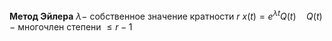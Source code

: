 **Метод Эйлера**
	$\lambda-$ собственное значение кратности $r$
	$x(t)=e^{\lambda t}Q(t)\quad Q(t)-$ многочлен степени $\le r-1$
	